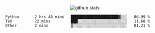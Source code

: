 <!-- <h1 align="center">Hello 👋 </h3> -->

<p align="center">
  <img src="https://github-readme-stats.vercel.app/api?username=syeehyn&hide=stars,prs,issues,contribs&count_private=true&hide_title=true" alt="github stats" />
</p>

<!--START_SECTION:waka-->
```text
Python       2 hrs 48 mins   █████████████████████▓░░░   86.99 % 
TeX          22 mins         ███░░░░░░░░░░░░░░░░░░░░░░   11.68 % 
Other        2 mins          ▒░░░░░░░░░░░░░░░░░░░░░░░░   01.21 % 
```
<!--END_SECTION:waka-->
